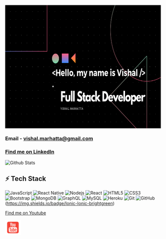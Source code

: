 
<!--
**Marhatta/Marhatta** is a ✨ _special_ ✨ repository because its `README.md` (this file) appears on your GitHub profile.

Here are some ideas to get you started:

- 🔭 I’m currently working on ...
- 🌱 I’m currently learning ...
- 👯 I’m looking to collaborate on ...
- 🤔 I’m looking for help with ...
- 💬 Ask me about ...
- 📫 How to reach me: ...
- 😄 Pronouns: ...
- ⚡ Fun fact: ...
-->

##
<div>
  <img src='https://raw.githubusercontent.com/Marhatta/Marhatta/master/_Hello%2C%20my%20name%20is%20Vishal%20__.%20Nice%20to%20meet%20you..png'  height='400'  align='center'/>

### <p>Email - vishal.marhatta@gmail.com</p>
### <p><a href='https://www.linkedin.com/in/vishal-marhatta-749068140/'> Find me on LinkedIn</a> </p>
 </div>
 

![Github Stats](https://github-readme-stats.vercel.app/api?username=Marhatta&show_icons=true)

## ⚡ Tech Stack

![JavaScript](https://img.shields.io/badge/-JavaScript-black?style=flat-square&logo=javascript)
![React Native](https://img.shields.io/badge/-React-black?style=flat-square&logo=react)
![Nodejs](https://img.shields.io/badge/-Nodejs-black?style=flat-square&logo=Node.js)
![React](https://img.shields.io/badge/-React-black?style=flat-square&logo=react)
![HTML5](https://img.shields.io/badge/-HTML5-E34F26?style=flat-square&logo=html5&logoColor=white)
![CSS3](https://img.shields.io/badge/-CSS3-1572B6?style=flat-square&logo=css3)
![Bootstrap](https://img.shields.io/badge/-Bootstrap-563D7C?style=flat-square&logo=bootstrap)
![MongoDB](https://img.shields.io/badge/-MongoDB-black?style=flat-square&logo=mongodb)
![GraphQL](https://img.shields.io/badge/-GraphQL-E10098?style=flat-square&logo=graphql)
![MySQL](https://img.shields.io/badge/-MySQL-black?style=flat-square&logo=mysql)
![Heroku](https://img.shields.io/badge/-Heroku-430098?style=flat-square&logo=heroku)
![Git](https://img.shields.io/badge/-Git-black?style=flat-square&logo=git)
![GitHub](https://img.shields.io/badge/-GitHub-181717?style=flat-square&logo=github)
(https://img.shields.io/badge/Ionic-Ionic-brightgreen)

<div>
  <p><a href='https://www.youtube.com/channel/UCRWb7Of3KbI5Iy0LekuttNw'>Find me on Youtube</a></p>
  <a href='https://www.youtube.com/channel/UCRWb7Of3KbI5Iy0LekuttNw'><img src='https://raw.githubusercontent.com/Marhatta/Marhatta/master/icons8-youtube-squared-480.png' width='50' height='50'/></a>
</div>
